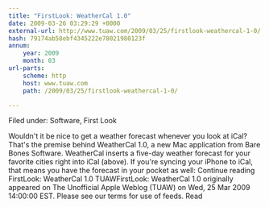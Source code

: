 ```yaml
---
title: "FirstLook: WeatherCal 1.0"
date: 2009-03-26 03:29:29 +0000
external-url: http://www.tuaw.com/2009/03/25/firstlook-weathercal-1-0/
hash: 79174ab58ebf4345222e78021980123f
annum:
    year: 2009
    month: 03
url-parts:
    scheme: http
    host: www.tuaw.com
    path: /2009/03/25/firstlook-weathercal-1-0/

---
```


Filed under: Software, First Look

Wouldn't it be nice to get a weather forecast whenever you look at iCal? That's the premise behind WeatherCal 1.0, a new Mac application from Bare Bones Software. WeatherCal inserts a five-day weather forecast for your favorite cities right into iCal (above). If you're syncing your iPhone to iCal, that means you have the forecast in your pocket as well:
Continue reading FirstLook: WeatherCal 1.0
TUAWFirstLook: WeatherCal 1.0 originally appeared on The Unofficial Apple Weblog (TUAW) on Wed, 25 Mar 2009 14:00:00 EST.  Please see our terms for use of feeds.
Read
